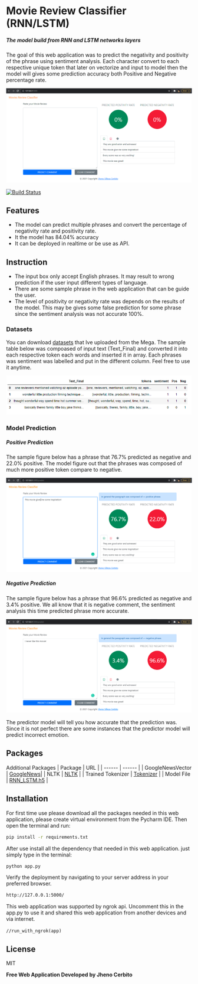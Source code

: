 # Movie Review Classifier (RNN/LSTM)
##### _The model build from RNN and LSTM networks layers_

The goal of this web application was to predict the negativity and positivity of the phrase using sentiment analysis. Each character convert to each respective unique token that later on vectorize and input to model then the model will gives some prediction accuracy both Positive and Negative percentage rate.

[![N|Solid](https://github.com/Senpaixyz/Movie-Review-Classifier-Web-Application/blob/master/images/landingPage.PNG?raw=true)](https://github.com/Senpaixyz/Movie-Review-Classifier-Web-Application/blob/master/images/landingPage.PNG)

[![Build Status](https://travis-ci.org/joemccann/dillinger.svg?branch=master)](https://github.com/Senpaixyz/faceEmotion-classifierr)
## Features

- The model can predict multiple phrases and convert the percentage of negativity rate and positivity rate.
- It  the model has  84.04% accuracy 
- It can be deployed in realtime or be use as API.

## Instruction

- The input box only accept English phrases. It may result to wrong prediction if the user input different types of language.
- There are some sample phrase in the web application that can be guide the user.
- The level of positivity or negativity rate was depends on the results of the model. This may be gives some false prediction for some phrase since the sentiment analysis was not accurate 100%.

### Datasets

You can download [datasets](https://mega.nz/file/OkUk2bDY#7B4n7j49ko159Mp3H5xM6HDaH6Wh40DvGdS9VDVykns) that Ive uploaded from the Mega. The sample table below was compoased of input text (Text_Final) and converted it into each respective token each words and inserted it in array. Each phrases was sentiment was labelled and put in the different column. Feel free to use it anytime.

[![N|Solid](https://github.com/Senpaixyz/Movie-Review-Classifier-Web-Application/blob/master/images/datasetsTB.PNG?raw=true)](https://github.com/Senpaixyz/Movie-Review-Classifier-Web-Application/blob/master/images/datasetsTB.PNG)

### Model Prediction
##### Positive Prediction
The sample figure below has a phrase that 76.7% predicted as negative and 22.0% positive. The model figure out that the phrases was composed of much more positive token compare to negative.

[![N|Solid](https://github.com/Senpaixyz/Movie-Review-Classifier-Web-Application/blob/master/images/positive.PNG?raw=true)](https://github.com/Senpaixyz/Movie-Review-Classifier-Web-Application/blob/master/images/positive.PNG)

##### Negative Prediction
The sample figure below has a phrase that 96.6% predicted as negative and 3.4% positive. We all know that it is negative comment, the sentiment analysis this time predicted phrase more accurate.

[![N|Solid](https://github.com/Senpaixyz/Movie-Review-Classifier-Web-Application/blob/master/images/negative.PNG?raw=true)](https://github.com/Senpaixyz/Movie-Review-Classifier-Web-Application/blob/master/images/negative.PNG)

The predictor model will tell you how accurate that the prediction was. Since it is not perfect there are some instances that the predictor model will predict incorrect emotion.
## Packages
Additional Packages
| Package | URL |
| ------ | ------ |
| GoogleNewsVector | [GoogleNews](https://s3.amazonaws.com/dl4j-distribution/GoogleNews-vectors-negative300.bin.gz)|
| NLTK | [NLTK](https://www.nltk.org/data.html) |
| Trained Tokenizer | [Tokenizer](https://mega.nz/file/65kx1Y4a#uB__IGaQZ80XQUbpOoCHboKlo8r1d7y1indDJS4C64k) |
| Model File | [RNN_LSTM.h5](https://mega.nz/file/X51zRYJQ#NIsEJzHp86aiuzKh29ZVTlVlZCowvFbHBXAkkcSiCfs) |

## Installation

For first time use please download all the packages needed in this web application, please create virtual environment from the Pycharm IDE. Then open the terminal and run:

```sh
pip install -r requirements.txt
```
After use install all the dependency that needed in this web application. just simply type in the terminal:

```sh
python app.py
```
Verify the deployment by navigating to your server address in
your preferred browser.

```sh
http://127.0.0.1:5000/
```
This web application was supported by ngrok api. Uncomment this in the app.py to use it and shared this web application from another devices and via internet.

`//run_with_ngrok(app)`

## License

MIT

**Free Web Application Developed by Jheno Cerbito**
